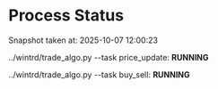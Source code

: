 # Process Status

Snapshot taken at: 2025-10-07 12:00:23

../wintrd/trade_algo.py --task price_update: **RUNNING**

../wintrd/trade_algo.py --task buy_sell: **RUNNING**

